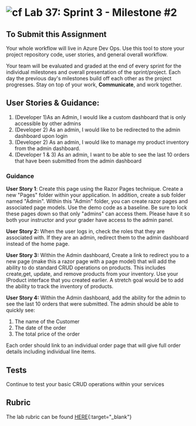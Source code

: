 ![cf](http://i.imgur.com/7v5ASc8.png) Lab 37: Sprint 3 - Milestone #2
=====================================

## To Submit this Assignment
Your whole workflow will live in Azure Dev Ops. Use this tool to store your project repository code, user stories, and general overall workflow. 

Your team will be evaluated and graded at the end of every sprint for the individual milestones and overall presentation of the sprint/project. Each day the previous day's milestones build off each other as the project progresses. Stay on top of your work, **Communicate**, and work together.


## User Stories & Guidance:

1. (Developer 1)As an Admin, I would like a custom dashboard that is only accessible by other admins
2. (Developer 2) As an admin, I would like to be redirected to the admin dashboard upon login
3. (Developer 2)  As an admin, I would like to manage my product inventory from the admin dashboard. 
4. (Developer 1 & 3) As an admin, I want to be able to see the last 10 orders that have been submitted from the admin dashboard


### Guidance

**User Story 1**: Create this page using the Razor Pages technique. Create a new "Pages" folder within your application. In addition, create a sub folder named "Admin". Within this "Admin" folder, you can create razor pages and associated page models. Use the demo code as a baseline. Be sure to lock these pages down so that only "admins" can access them. Please have it so both your instructor and your grader have access to the admin panel. 


**User Story 2:** When the user logs in, check the roles that they are associated with. If they are an admin, redirect them to the admin dashboard instead of the home page. 


**User Story 3:** Within the Admin dashboard, Create a link to redirect you to a new page (make this a razor page with a page model) that will add the ability to do standard CRUD operations on products. This includes create,get, update, and remove products from your inventory. Use your IProduct interface that you created earlier. A stretch goal would be to add the ability to track the inventory of products. 


**User Story 4:**  Within the Admin dashboard, add the ability for the admin to see the last 10 orders that were submitted. The admin should be able to quickly see:
1. The name of the Customer
2. The date of the order
3. The total price of the order

Each order should link to an individual order page that will give full order details including individual line items. 


## Tests

Continue to test your basic CRUD operations within your services


## Rubric

The lab rubric can be found [HERE](../Resources/rubric){:target="_blank"} 